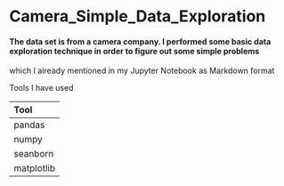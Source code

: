 # Camera_Simple_Data_Exploration

#### The data set is from a camera company. I performed some basic data exploration technique in order to figure out some simple problems
which I already mentioned in my Jupyter Notebook as Markdown format


Tools I have used

| Tool|
|:--|
|pandas|
|numpy|
|seanborn|
|matplotlib|
